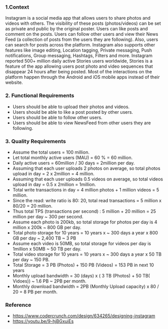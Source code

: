 ### 1.Context
Instagram is a social media app that allows users to share photos and videos with others. The visibility of these posts (photos/videos) can be set as private and public by the original poster. Users can like posts and comment on the posts. Users can follow other users and view their News Feed (a collection of posts from the users they are following).
Also, users can search for posts across the platform. Instagram also supports other features like image editing, Location tagging, Private messaging, Push notifications, Group messaging, Hashtags, Filters and more.
Instagram reported 500+ million daily active Stories users worldwide, Stories is a feature of the app allowing users post photo and video sequences that disappear 24 hours after being posted. Most of the interactions on the platform happen through the Android and iOS mobile apps instead of their website.

### 2. Functional Requirements 
- Users should be able to upload their photos and videos.
- Users should be able to like a post posted by other users.
- Users should be able to follow other users.
- Users should be able to view NewsFeed from other users they are following.

### 3. Quality Requirements

- Assume the total users = 100 million. 
- Let total monthly active users  (MAU) = 60 % = 60 million.
- Daily active users = 60million / 30 days  = 2million per day.
- Assuming that each user uploads 2 photos on average, so total photos upload in day = 2 x 2million   = 4 million.
- Assuming that each user uploads 0.5 videos on average, so total videos upload in day = 0.5 x 2million = 1million.
- Total write transactions in day  = 4 million photos + 1 million videos = 5 million.
- Since the read: write ratio is 80: 20, total read transactions = 5 million x 80/20 = 20 million.
- Thus total TPS (transactions per second) : 5 million + 20 million = 25 million per day ~ 300 per second.
- Assume each photo is 200kb, so total storage for photos per day is 4 million x 200k ~ 800 GB per day.
- Total photo storage for 10 years =  10 years x ~ 300 days a year x  800 GB per day ~ 2,400 TB ~ 3 PB
- Assume each video is 50MB, so total storage for videos per day is 1million  x 50MB ~ 50 TB per day. 
- Total video storage for 10 years =  10 years x ~ 300 days a year x  50 TB  per day ~ 150 PB. 
- Total Storage = 3 PB (Photos) + 150 PB (Videos) = 153 PB in next 10 years
- Monthly upload bandwidth = 30 (days) x  (  3 TB (Photos) + 50 TB( Vidoes)) ~ 1.6 PB ~ 2PB per month.
- Monthly download bandwidth = 2PB  (Monthly Upload capacity)  x  80 / 20  = 8 PB per month.

### Reference
- https://www.codercrunch.com/design/634265/designing-instagram
- https://youtu.be/9-hjBGxuiEs

